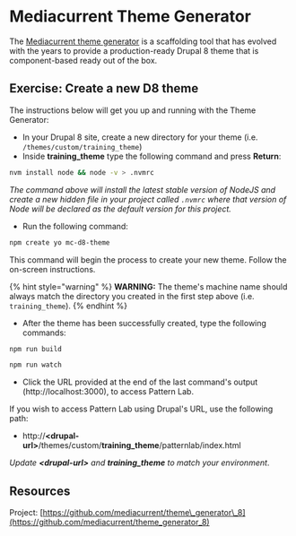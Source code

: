 # Mediacurrent Theme Generator

The [Mediacurrent theme generator](https://github.com/mediacurrent/theme_generator_8) is a scaffolding tool that has evolved with the years to provide a production-ready Drupal 8 theme that is component-based ready out of the box.

## Exercise:  Create a new D8 theme

The instructions below will get you up and running with the Theme Generator:

* In your Drupal 8 site, create a new directory for your theme \(i.e. `/themes/custom/training_theme`\)
* Inside **training\_theme** type the following command and press **Return**:

```bash
nvm install node && node -v > .nvmrc
```

_The command above will install the latest stable version of NodeJS and create a new hidden file in your project called `.nvmrc` where that version of Node will be declared as the default version for this project._

* Run the following command:

```bash
npm create yo mc-d8-theme
```

This command will begin the process to create your new theme.  Follow the on-screen instructions.

{% hint style="warning" %}
**WARNING:**  The theme's machine name should always match the directory you created in the first step above \(i.e. `training_theme`\).
{% endhint %}

* After the theme has been successfully created, type the following commands:

```bash
npm run build

npm run watch
```

* Click the URL provided at the end of the last command's output \(http://localhost:3000\), to access Pattern Lab.

If you wish to access Pattern Lab using Drupal's URL, use the following path:

* http://**&lt;drupal-url&gt;**/themes/custom/**training\_theme**/patternlab/index.html

_Update **&lt;drupal-url&gt;** and **training\_theme** to match your environment_.

## Resources

Project: [https://github.com/mediacurrent/theme\_generator\_8](https://github.com/mediacurrent/theme_generator_8)

